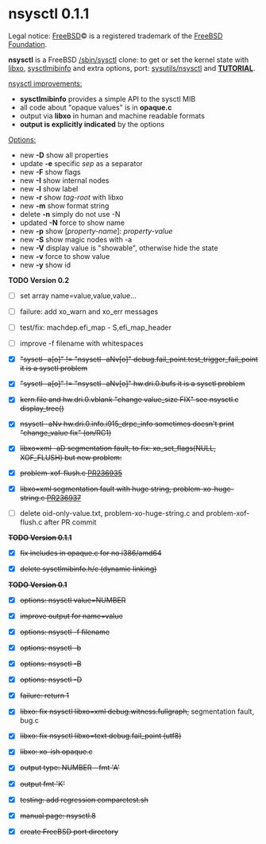 nsysctl 0.1.1
=============

Legal notice: [FreeBSD](http://www.freebsd.org)&copy; is a registered trademark 
of the [FreeBSD Foundation](https://www.freebsdfoundation.org).  

**nsysctl** is a FreeBSD [/sbin/sysctl](https://man.freebsd.org/sysctl/8) 
clone: to get or set the kernel state with [libxo](https://wiki.freebsd.org/LibXo), 
[sysctlmibinfo](https://gitlab.com/alfix/sysctlmibinfo) 
and extra options, 
port: [sysutils/nsysctl](https://www.freshports.org/sysutils/nsysctl) and 
**[TUTORIAL](http://alfix.gitlab.io/bsd/2019/02/19/nsysctl-tutorial.html)**.  


<u>nsysctl improvements:</u> 

 * **sysctlmibinfo** provides a simple API to the sysctl MIB
 * all code about "opaque values" is in **opaque.c**
 * output via **libxo** in human and machine readable formats
 * **output is explicitly indicated** by the options

<u>Options:</u>
 * new **-D** show all properties
 * update **-e** specific _sep_ as a separator
 * new **-F** show flags
 * new **-I** show internal nodes
 * new **-l** show label
 * new **-r** show _tag-root_ with libxo
 * new **-m** show format string
 * delete **-n** simply do not use -N
 * updated **-N** force to show name
 * new **-p** show [_property-name_]: _property-value_
 * new **-S** show magic nodes with -a
 * new **-V** display value is "showable", otherwise hide the state
 * new **-v** force to show value
 * new **-y** show id


**TODO Version 0.2**

 * [ ] set array name=value,value,value...
 * [ ] failure: add xo\_warn and xo\_err messages
 * [ ] test/fix: machdep.efi\_map - S,efi\_map\_header
 * [ ] improve -f filename with whitespaces
 * [X] ~~"sysctl -a[o]" != "nsysctl -aNv[o]" debug.fail\_point.test\_trigger\_fail\_point it is a sysctl problem~~
 * [X] ~~"sysctl -a[o]" != "nsysctl -aNv[o]" hw.dri.0.bufs it is a sysctl problem~~
 * [X] ~~kern.file and hw.dri.0.vblank "change value\_size FIX" see nsysctl.c display\_tree()~~
 * [X] ~~nsysctl -aNv hw.dri.0.info.i915\_drpc\_info sometimes doesn't print "change\_value fix" (on/RC1)~~
 * [X] ~~libxo=xml -aD segmentation fault, to fix: xo\_set\_flags(NULL, XOF\_FLUSH) but new problem:~~
 * [X] ~~problem-xof-flush.c [PR236935](https://bugs.freebsd.org/bugzilla/show_bug.cgi?id=236935)~~
 * [X] ~~libxo=xml segmentation fault with huge string, problem-xo-huge-string.c 
       [PR236937](https://bugs.freebsd.org/bugzilla/show_bug.cgi?id=236937)~~
 * [ ] delete oid-only-value.txt, problem-xo-huge-string.c and problem-xof-flush.c after PR commit


~~**TODO Version 0.1.1**~~

* [X] ~~fix includes in opaque.c for no i386/amd64~~
* [X] ~~delete sysctlmibinfo.h/c (dynamic linking)~~


~~**TODO Version 0.1**~~

 * [X] ~~options: nsysctl value=NUMBER~~
 * [X] ~~improve output for name=value~~
 * [X] ~~options: nsysctl -f filename~~
 * [X] ~~options: nsysctl -b~~
 * [X] ~~options: nsysctl -B~~
 * [X] ~~options: nsysctl -D~~
 * [X] ~~failure: return 1~~
 * [X] ~~libxo: fix nsysctl libxo=xml debug.witness.fullgraph,~~ segmentation fault, bug.c
 * [X] ~~libxo: fix nsysctl libxo=text debug.fail\_point  (utf8)~~
 * [X] ~~libxo: xo-ish opaque.c~~
 * [X] ~~output type: NUMBER - fmt 'A'~~
 * [X] ~~output fmt 'K'~~
 * [X] ~~testing: add regression comparetest.sh~~
 * [X] ~~manual page: nsysctl.8~~
 * [X] ~~create FreeBSD port directory~~

